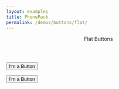 ```yaml
---
layout: examples
title: PhonePack
permalink: /demos/buttons/flat/
---
```



  
<header class="header header--shadow">
      <div class="header__title">Flat Buttons</div>
</header>
    
<section class="content content--padding has-header">
        <p><button class="button text-blue button--flat">I'm a Button</button></p>
        <p><button class="button button--large text-red">I'm a Button</button></p>
</section> 
  
